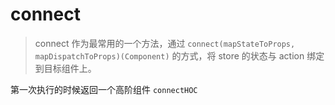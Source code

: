 # connect
> connect 作为最常用的一个方法，通过 `connect(mapStateToProps, mapDispatchToProps)(Component)` 的方式，将 store 的状态与 action 绑定到目标组件上。

第一次执行的时候返回一个高阶组件 `connectHOC`

